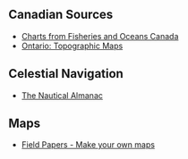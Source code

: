 ## Canadian Sources

* [Charts from Fisheries and Oceans Canada](http://www.charts.gc.ca/index-eng.asp)
* [Ontario: Topographic Maps](https://www.ontario.ca/page/topographic-maps)

## Celestial Navigation

* [The Nautical Almanac](https://thenauticalalmanac.com)

## Maps

* [Field Papers - Make your own maps](http://www.fieldpapers.org)
